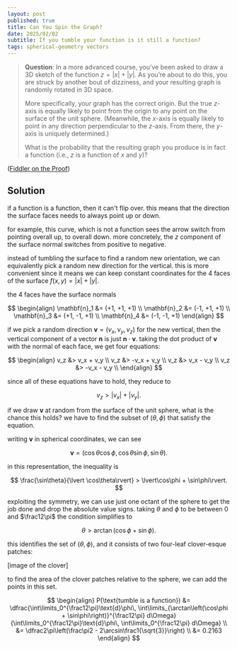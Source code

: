 ```yaml
---
layout: post
published: true
title: Can You Spin the Graph?
date: 2025/02/02
subtitle: If you tumble your function is it still a function?
tags: spherical-geometry vectors
---
```


>**Question**: In a more advanced course, you’ve been asked to draw a 3D sketch of the function ${z = \vert x\rvert + \lvert y\rvert}.$ As you’re about to do this, you are struck by another bout of dizziness, and your resulting graph is randomly rotated in $3\text{D}$ space.
>
>More specifically, your graph has the correct origin. But the true $z$-axis is equally likely to point from the origin to any point on the surface of the unit sphere. (Meanwhile, the $x$-axis is equally likely to point in any direction perpendicular to the $z$-axis. From there, the $y$-axis is uniquely determined.)
>
>What is the probability that the resulting graph you produce is in fact a function (i.e., $z$ is a function of $x$ and $y$)?

<!--more-->

([Fiddler on the Proof](https://thefiddler.substack.com/p/can-you-spin-the-graph))

## Solution

if a function is a function, then it can't flip over. this means that the direction the surface faces needs to always point up or down. 

for example, this curve, which is not a function sees the arrow switch from pointing overall up, to overall down. more concretely, the $z$ component of the surface normal switches from positive to negative.

instead of tumbling the surface to find a random new orientation, we can equivalently pick a random new direction for the vertical. this is more convenient since it means we can keep constant coordinates for the $4$ faces of the surface $f(x,y) = \lvert x\rvert + \lvert y\rvert.$

the $4$ faces have the surface normals

$$
  \begin{align}
    \mathbf{n}_1 &= (+1, +1, +1) \\
    \mathbf{n}_2 &= (-1, +1, +1) \\
    \mathbf{n}_3 &= (+1, -1, +1) \\
    \mathbf{n}_4 &= (-1, -1, +1)
  \end{align}
$$

if we pick a random direction $\mathbf{v} = (v_x, v_y, v_z)$ for the new vertical, then the vertical component of a vector $\mathbf{n}$ is just $\mathbf{n}\cdot\mathbf{v}.$ taking the dot product of $\mathbf{v}$ with the normal of each face, we get four equations:

$$
  \begin{align}
    v_z &> v_x + v_y \\
    v_z &> -v_x + v_y \\
    v_z &> v_x - v_y \\
    v_z &> -v_x - v_y \\
  \end{align}
$$

since all of these equations have to hold, they reduce to 

$$ v_z > \lvert v_x\rvert + \lvert v_y\rvert. $$

if we draw $\mathbf{v}$ at random from the surface of the unit sphere, what is the chance this holds? we have to find the subset of $(\theta,\phi)$ that satisfy the equation.

writing $\mathbf{v}$ in spherical coordinates, we can see

$$ \mathbf{v} = (\cos\theta\cos\phi, \cos\theta\sin\phi, \sin\theta). $$

in this representation, the inequality is 

$$ \frac{\sin\theta}{\lvert \cos\theta\rvert} > \lvert\cos\phi + \sin\phi\rvert. $$

exploiting the symmetry, we can use just one octant of the sphere to get the job done and drop the absolute value signs. taking $\theta$ and $\phi$ to be between $0$ and $\frac12\pi$ the condition simplifies to

$$ \theta > \arctan\left(\cos\phi + \sin\phi\right). $$

this identifies the set of $(\theta,\phi)$, and it consists of two four-leaf clover-esque patches:

[image of the clover]

to find the area of the clover patches relative to the sphere, we can add the points in this set. 

$$ 
  \begin{align}
    P(\text{tumble is a function}) &= \dfrac{\int\limits_0^{\frac12\pi}\text{d}\phi\, \int\limits_{\arctan\left(\cos\phi + \sin\phi\right)}^{\frac12\pi} d\Omega}{\int\limits_0^{\frac12\pi}\text{d}\phi\, \int\limits_0^{\frac12\pi} d\Omega} \\
    &= \dfrac2\pi\left(\frac\pi2 - 2\arcsin\frac1{\sqrt{3}}\right) \\
    &= 0.2163
  \end{align}
$$

<br>
